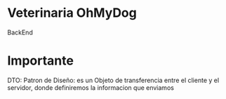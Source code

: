 # Veterinaria OhMyDog
BackEnd

# Importante
DTO: Patron de Diseño: es un Objeto de transferencia entre el cliente y el servidor, donde definiremos la informacion que enviamos
